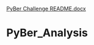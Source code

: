 [PyBer Challenge README.docx](https://github.com/mmh926/PyBer_Analysis/files/6214889/PyBer.Challenge.README.docx)
# PyBer_Analysis
